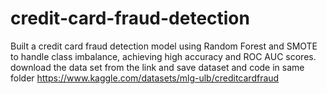 # credit-card-fraud-detection
Built a credit card fraud detection model using Random Forest and SMOTE to handle class imbalance, achieving high accuracy and ROC AUC scores.
download the data set from the link and save dataset and code in same folder
https://www.kaggle.com/datasets/mlg-ulb/creditcardfraud
